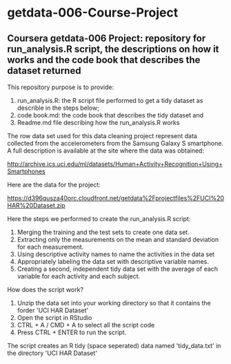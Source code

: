 getdata-006-Course-Project
==========================

Coursera getdata-006 Project: repository for run_analysis.R script, the descriptions on how it works and the code book that describes the dataset returned
--------------------------------------------

This repository purpose is to provide:
  1. run_analysis.R: the R script file performed to get a tidy dataset as describle in the steps below;
  2. code book.md: the code book that describes the tidy dataset and
  3. Readme.md file describing how the run_analysis.R works

The row data set used for this data cleaning project represent data collected from the accelerometers from the Samsung Galaxy S smartphone. A full description is available at the site where the data was obtained:

http://archive.ics.uci.edu/ml/datasets/Human+Activity+Recognition+Using+Smartphones

Here are the data for the project:

https://d396qusza40orc.cloudfront.net/getdata%2Fprojectfiles%2FUCI%20HAR%20Dataset.zip

Here the steps we performed to create the run_analysis.R script:
 
 1. Merging the training and the test sets to create one data set.
 2. Extracting only the measurements on the mean and standard deviation for each measurement.
 3. Using descriptive activity names to name the activities in the data set
 4. Appropriately labeling the data set with descriptive variable names.
 5. Creating a second, independent tidy data set with the average of each variable for each activity and each subject.
 
How does the script work?
 1. Unzip the data set into your working directory so that it contains the forder 'UCI HAR Dataset'
 2. Open the script in RStudio
 3. CTRL + A / CMD + A to select all the script code
 4. Press CTRL + ENTER to run the script.

The script creates an R tidy (space seperated) data named 'tidy_data.txt' in the directory 'UCI HAR Dataset'

